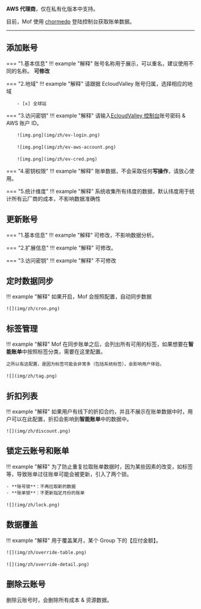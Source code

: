 **AWS 代理商**，仅在私有化版本中支持。

目前，Mof 使用 [chormedp](https://github.com/chromedp/chromedp) 登陆控制台获取账单数据。

---

## 添加账号
=== "1.基本信息"
!!! example "解释"
账号名称用于展示，可以重名，建议使用不同的名称。 **可修改**

=== "2.地域"
!!! example "解释"
请跟据 EcloudValley 账号归属，选择相应的地域

        - [x] 全球站

=== "3.访问密钥"
!!! example "解释"
请输入[EcloudValley 控制台](https://service.ecloudvalley.com/bill_login.php)账号密码 & AWS 账户 ID。

        ![img.png](img/zh/ev-login.png)

        ![img.png](img/zh/ev-aws-account.png)

        ![img.png](img/zh/ev-cred.png)

=== "4.密钥权限"
!!! example "解释"
账单数据，不会采取任何**写操作**，请放心使用。

=== "5.统计维度"
!!! example "解释"
系统收集所有纬度的数据，默认纬度用于统计所有云厂商的成本，不影响数据准确性

## 更新账号
=== "1.基本信息"
!!! example "解释"
可修改，不影响数据分析。

=== "2.扩展信息"
!!! example "解释"
可修改。

=== "3.访问密钥"
!!! example "解释"
不可修改

## 定时数据同步
!!! example "解释"
如果开启，Mof 会按照配置，自动同步数据

    ![](img/zh/cron.png)

## 标签管理
!!! example "解释"
Mof 在同步账单之后，会列出所有可用的标签，如果想要在**智能账单**中按照标签分类，需要在这里配置。

    之所以有这配置，是因为标签可能会非常多（包括系统标签），会影响用户体验。

    ![](img/zh/tag.png)

## 折扣列表
!!! example "解释"
如果用户有线下的折扣合约，并且不展示在账单数据中时，用户可以在此配置，折扣会影响到**智能账单**中的数据中。

    ![](img/zh/discount.png)

## 锁定云账号和账单
!!! example "解释"
为了防止重复拉取账单数据时，因为某些因素的改变，如标签等，导致账单过往账单可能会被更新，引入了两个锁。

    - **账号锁**：不再拉取新的数据
    - **账单锁**：不更新指定月份的账单

    ![](img/zh/lock.png)

## 数据覆盖
!!! example "解释"
用于覆盖某月，某个 Group 下的【应付金额】。

    ![](img/zh/override-table.png)

    ![](img/zh/override-detail.png)

## 删除云账号
删除云账号时，会删除所有成本 & 资源数据。
